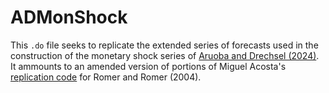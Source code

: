 # ADMonShock

This `.do` file seeks to replicate the extended series of forecasts used in the construction of the monetary shock series of [Aruoba and Drechsel (2024)](https://econweb.umd.edu/~drechsel/papers/Aruoba_Drechsel.pdf). It ammounts to an amended version of portions of Miguel Acosta's [replication code](https://github.com/miguel-acosta/RomerRomer2004) for Romer and Romer (2004). 

